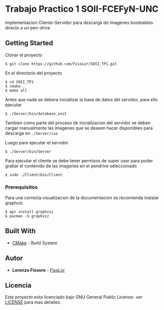 # Trabajo Practico 1 SOII-FCEFyN-UNC

Implementacion Cliente-Servidor para descarga de imagenes booteables directo a un pen-drive

## Getting Started

Clonar el proyecto

`$ git clone https://github.com/FissLor/SOII_TP1.git`

En el directorio del proyecto

```
$ cd SOII_TP1
$ cmake .
$ make all
```

Antes que nada se debera inicializar la base de datos del servidor, para ello ejecutar

```
$ ./Server/bin/database_init
```

Tambien como parte del proceso de inicializacion del servidor se deben cargar manualmente las imagenes que se deseen 
hacer disponibles para descarga en `./Server/iso`

Luego para ejecutar el servidor

```
$ ./Server/bin/Server
```

Para ejecutar el cliente se debe tener permisos de super user para poder grabar el contenido de las
 imagenes en el pendrive seleccionado

```
$ sudo ./Client/bin/Client
```
### Prerequisitos

Para una correcta visualizacion de la documentacion se recomienda instalar graphviz 

```
$ apt install graphviz
$ pacman -S graphviz
```

## Built With

* [CMake](https://cmake.org/) - Build System

## Autor

* **Lorenzo Fissore**  - [FissLor](https://github.com/FissLor)

## Licencia

Este proyecto esta licenciado bajo  GNU General Public License- ver [LICENSE](LICENSE) para mas detalles.



